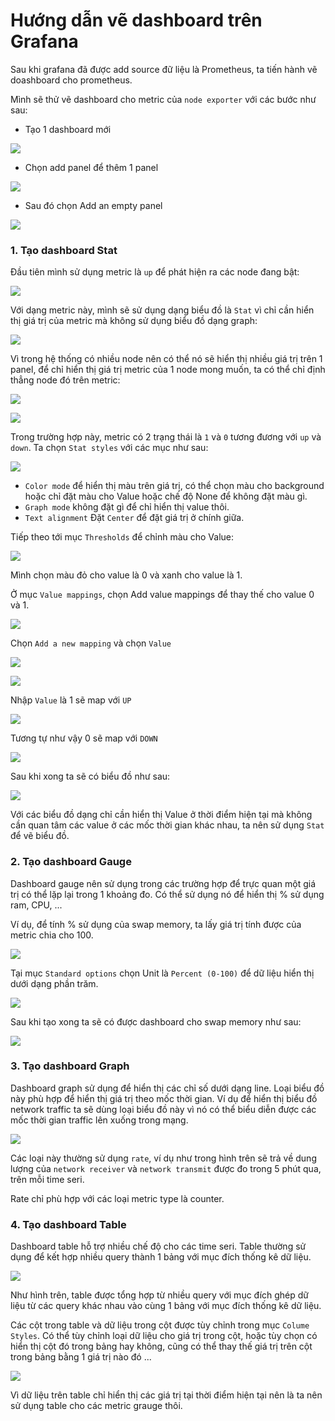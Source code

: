 # Hướng dẫn vẽ dashboard trên Grafana

Sau khi grafana đã được add source đữ liệu là Prometheus, ta tiến hành vẽ doashboard cho prometheus.

Mình sẽ thử vẽ dashboard cho metric của `node exporter` với các bước như sau:

- Tạo 1 dashboard mới

![](../images/grafana1.png)

- Chọn add panel để thêm 1 panel

![](../images/grafana2.png)

- Sau đó chọn Add an empty panel

![](../images/grafana3.png)

### 1. Tạo dashboard Stat

Đầu tiên mình sử dụng metric là `up` để phát hiện ra các node đang bật:

![](../images/grafana5.png)

Với dạng metric này, mình sẽ sử dụng dạng biểu đồ là `Stat` vì chỉ cần hiển thị giá trị của metric mà không sử dụng biểu đồ dạng graph:

![](../images/grafana4.png)

Vì trong hệ thống có nhiều node nên có thể nó sẽ hiển thị nhiều giá trị trên 1 panel, để chỉ hiển thị giá trị metric của 1 node mong muốn, ta có thể chỉ định thẳng node đó trên metric:

![](../images/grafana6.png)

![](../images/grafana7.png)

Trong trường hợp này, metric có 2 trạng thái là `1` và `0` tương đương với `up` và `down`. Ta chọn `Stat styles` với các mục như sau:

![](../images/grafana8.png)

- `Color mode` để hiển thị màu trên giá trị, có thể chọn màu cho background hoặc chỉ đặt màu cho Value hoặc chế độ None để không đặt màu gì.
- `Graph mode` không đặt gì để chỉ hiển thị value thôi.
- `Text alignment` Đặt `Center` để đặt giá trị ở chính giữa.

Tiếp theo tới mục `Thresholds` để chỉnh màu cho Value:

![](../images/grafana9.png)

Mình chọn màu đỏ cho value là 0 và xanh cho value là 1. 

Ở mục `Value mappings`, chọn Add value mappings để thay thế cho value 0 và 1.

![](../images/grafana10.png)

Chọn `Add a new mapping` và chọn `Value`

![](../images/grafana11.png)

![](../images/grafana12.png)

Nhập `Value` là 1 sẽ map với `UP`

![](../images/grafana13.png)

Tương tự như vậy 0 sẽ map với `DOWN`

![](../images/grafana14.png)

Sau khi xong ta sẽ có biểu đồ như sau:

![](../images/grafana15.png)

Với các biểu đồ dạng chỉ cần hiển thị Value ở thời điểm hiện tại mà không cần quan tâm các value ở các mốc thời gian khác nhau, ta nên sử dụng `Stat` để vẽ biểu đồ.

### 2. Tạo dashboard Gauge

Dashboard gauge nên sử dụng trong các trường hợp để trực quan một giá trị có thể lặp lại trong 1 khoảng đo. Có thể sử dụng nó để hiển thị % sử dụng ram, CPU, ...

Ví dụ, để tính % sử dụng của swap memory, ta lấy giá trị tính được của metric chia cho 100.

![](../images/grafana17.png)

Tại mục `Standard options` chọn Unit là `Percent (0-100)` để dữ liệu hiển thị dưới dạng phần trăm.

![](../images/grafana18.png)

Sau khi tạo xong ta sẽ có được dashboard cho swap memory như sau:

![](../images/grafana19.png)

### 3. Tạo dashboard Graph

Dashboard graph sử dụng để hiển thị các chỉ số dưới dạng line. Loại biểu đồ này phù hợp để hiển thị giá trị theo mốc thời gian. Ví dụ để hiển thị biểu đồ network traffic ta sẽ dùng loại biểu đồ này vì nó có thể biểu diễn được các mốc thời gian traffic lên xuống trong mạng. 

![](../images/grafana20.png)

Các loại này thường sử dụng `rate`, ví dụ như trong hình trên sẽ trả về dung lượng của `network receiver` và `network transmit` được đo trong 5 phút qua, trên mỗi time seri.

Rate chỉ phù hợp với các loại metric type là counter.

### 4. Tạo dashboard Table

Dashboard table hỗ trợ nhiều chế độ cho các time seri. Table thường sử dụng để kết hợp nhiều query thành 1 bảng với mục đích thống kê dữ liệu.

![](../images/grafana21.png)

Như hình trên, table được tổng hợp từ nhiều query với mục đích ghép dữ liệu từ các query khác nhau vào cùng 1 bảng với mục đích thống kê dữ liệu.

Các cột trong table và dữ liệu trong cột được tùy chỉnh trong mục `Colume Styles`. Có thể tùy chỉnh loại dữ liệu cho giá trị trong cột, hoặc tùy chọn có hiển thị cột đó trong bảng hay không, cũng có thể thay thế giá trị trên cột trong bảng bằng 1 giá trị nào đó ...

![](../images/grafana22.png)

Vì dữ liệu trên table chỉ hiển thị các giá trị tại thời điểm hiện tại nên là ta nên sử dụng table cho các metric grauge thôi.

